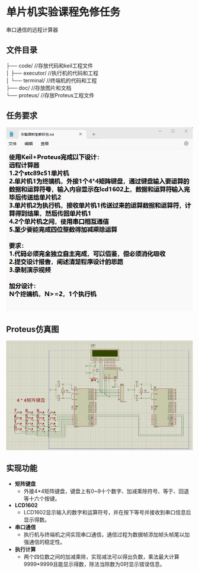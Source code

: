 单片机实验课程免修任务
============
串口通信的远程计算器

## 文件目录
├── code/           //存放代码和keil工程文件  
│   ├── executor/   //执行机的代码和工程  
│   └── terminal/   //终端机的代码和工程  
├── doc/            //存放图片和文档  
└── proteus/        //存放Proteus工程文件  

## 任务要求
<div><img src="/doc/task.png"/> </div>

## Proteus仿真图
<div><img src="/doc/proteus.png"/> </div>

## 实现功能
* **矩阵键盘**
  * 外接4*4矩阵键盘，键盘上有0~9十个数字、加减乘除符号、等于、回退等十六个按键。
* **LCD1602**
  * LCD1602显示输入的数字和运算符号，并在按下等号并接收到串口信息后显示得数。
* **串口通信**
  * 执行机与终端机之间实现串口通信，通信过程为数据帧添加帧头帧尾以加强通信的稳定性。
* **执行计算**
  * 两个四位数之间的加减乘除，实现减法可以得出负数，乘法最大计算9999*9999且能显示得数，除法当除数为0时显示错误信息。